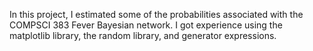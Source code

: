 In this project, I estimated some of the probabilities associated with the COMPSCI 383 Fever Bayesian network. I got experience using the matplotlib library, the random library, and generator expressions.
